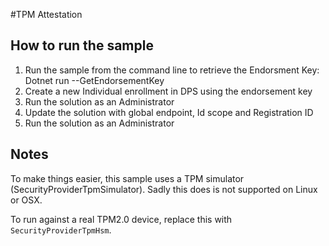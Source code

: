 ﻿#TPM Attestation



## How to run the sample

1. Run the sample from the command line to retrieve the Endorsment Key: Dotnet run --GetEndorsementKey
1. Create a new Individual enrollment in DPS using the endorsement key
1. Run the solution as an Administrator
1. Update the solution with global endpoint, Id scope and Registration ID
1. Run the solution as an Administrator


## Notes

To make things easier, this sample uses a TPM simulator (SecurityProviderTpmSimulator).  Sadly this does is not supported on Linux or OSX.

To run against a real TPM2.0 device, replace this with `SecurityProviderTpmHsm`.
